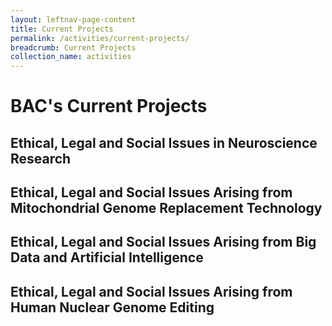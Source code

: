 ```yaml
---
layout: leftnav-page-content
title: Current Projects
permalink: /activities/current-projects/
breadcrumb: Current Projects
collection_name: activities
---
```

# BAC's Current Projects 

## Ethical, Legal and Social Issues in Neuroscience Research

## Ethical, Legal and Social Issues Arising from Mitochondrial Genome Replacement Technology

## Ethical, Legal and Social Issues Arising from Big Data and Artificial Intelligence

## Ethical, Legal and Social Issues Arising from Human Nuclear Genome Editing
